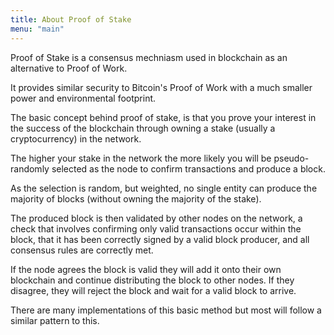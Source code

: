 ```yaml
---
title: About Proof of Stake
menu: "main"
---
```


Proof of Stake is a consensus mechniasm used in blockchain as an alternative to Proof of Work.

It provides similar security to Bitcoin's Proof of Work with a much smaller power and environmental footprint.

The basic concept behind proof of stake, is that you prove your interest in the success of the blockchain through owning a stake (usually a cryptocurrency) in the network.

The higher your stake in the network the more likely you will be pseudo-randomly selected as the node to confirm transactions and produce a block.

As the selection is random, but weighted, no single entity can produce the majority of blocks (without owning the majority of the stake).

The produced block is then validated by other nodes on the network, a check that involves confirming only valid transactions occur within the block, that it has been correctly signed by a valid block producer, and all consensus rules are correctly met.

If the node agrees the block is valid they will add it onto their own blockchain and continue distributing the block to other nodes. If they disagree, they will reject the block and wait for a valid block to arrive.

There are many implementations of this basic method but most will follow a similar pattern to this.
